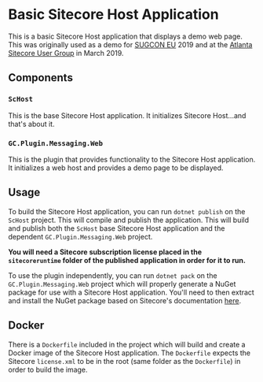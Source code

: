 # Basic Sitecore Host Application

This is a basic Sitecore Host application that displays a demo web page. This was originally used as a demo for [SUGCON EU](https://www.sugcon.eu/) 2019 and at the [Atlanta Sitecore User Group](https://www.meetup.com/Atlanta-Sitecore/) in March 2019.

## Components

### `ScHost`

This is the base Sitecore Host application. It initializes Sitecore Host...and that's about it.

### `GC.Plugin.Messaging.Web`

This is the plugin that provides functionality to the Sitecore Host application. It initializes a web host and provides a demo page to be displayed.

## Usage

To build the Sitecore Host application, you can run `dotnet publish` on the `ScHost` project. This will compile and publish the application. This will build and publish both the `ScHost` base Sitecore Host application and the dependent `GC.Plugin.Messaging.Web` project.

**You will need a Sitecore subscription license placed in the `sitecoreruntime` folder of the published application in order for it to run.**

To use the plugin independently, you can run `dotnet pack` on the `GC.Plugin.Messaging.Web` project which will properly generate a NuGet package for use with a Sitecore Host application. You'll need to then extract and install the NuGet package based on Sitecore's documentation [here](https://doc.sitecore.com/developers/91/sitecore-experience-management/en/add-a-runtime-plugin-manually.html#UUID-eb8606b9-8730-496a-b367-671c8b9dbab7_section-idm45363803631184).

## Docker

There is a `Dockerfile` included in the project which will build and create a Docker image of the Sitecore Host application. The `Dockerfile` expects the Sitecore `license.xml` to be in the root (same folder as the `Dockerfile`) in order to build the image.